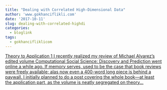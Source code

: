 ```yaml
---
title: "Dealing with Correlated High-Dimensional Data"
author: 'www.gokhanciflikli.com'
date: '2017-10-11'
slug: dealing-with-correlated-highdi
categories:
  - bloglink
tags:
  - gokhancifliklicom
---
```


[Theory to Application 1 I recently realized my review of Michael Alvarez’s edited volume Computational Social Science: Discovery and Prediction went online a while ago. If memory serves, used to be the case that book reviews were freely available; alas now even a 400-word long piece is behind a paywall. I initially planned to do a post covering the whole book—at least the application part, as the volume is neatly segregated on theory...<click to read more>](https://www.gokhan.io/post/fuzzy-forest/)

